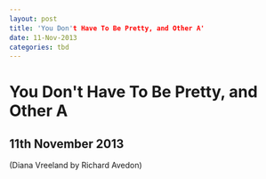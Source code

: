 ```yaml
---
layout: post
title: 'You Don't Have To Be Pretty, and Other A'
date: 11-Nov-2013
categories: tbd
---
```


# You Don't Have To Be Pretty, and Other A

## 11th November 2013

<p <img class="photo-horiz" src="/images/2013/11/diana-vreeland-by-richard-avedon.jpg" />(Diana Vreeland by Richard Avedon)</p>

<p  "You don't have to be pretty. You don't owe prettiness to anyone. Not to your boyfriend/spouse/partner,   not to your co-workers,   especially not to random men on the street. You don't owe it to your mother, you don't owe it to your children, you don't owe it to civilization in general. Prettiness is not a rent you pay for occupying a space marked "female".</p>

<p Diana Vreeland.</p>

<p (And when Helen Mirren was asked what she would have taught a daughter, had she had one, she answered 'Two words. Fuck off.'</p>

